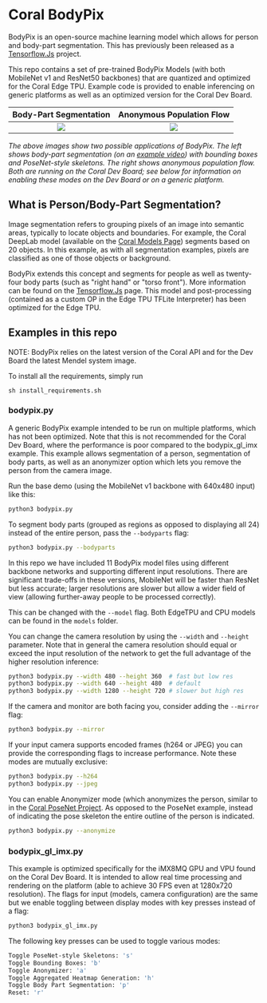 # Coral BodyPix

BodyPix is an open-source machine learning model which allows for person and
body-part segmentation. This has previously been released as a
[Tensorflow.Js](https://blog.tensorflow.org/2019/11/updated-bodypix-2.html)
project.

This repo contains a set of pre-trained BodyPix Models (with both MobileNet v1
and ResNet50 backbones) that are quantized and optimized for the Coral Edge
 TPU. Example code is provided to enable inferencing on generic platforms as
 well as an optimized version for the Coral Dev Board.

Body-Part Segmentation | Anonymous Population Flow
:-------------------------:|:-------------------------:
![](media/segmentation.gif) | ![](media/flow.gif)

*The above images show two possible applications of BodyPix. The left shows body-part
 segmentation (on an [example video](https://github.com/intel-iot-devkit/sample-videos/blob/master/head-pose-face-detection-female-and-male.mp4)) with bounding boxes and PoseNet-style skeletons. The right
 shows anonymous population flow. Both are running on the Coral Dev Board; see below for
 information on enabling these modes on the Dev Board or on a generic platform.*

## What is Person/Body-Part Segmentation?

Image segmentation refers to grouping pixels of an image into semantic areas,
typically to locate objects and boundaries. For example, the Coral DeepLab
model (available on the [Coral Models Page](https://coral.ai/models/)) segments
based on 20 objects. In this example, as with all segmentation examples, pixels
are classified as one of those objects or background.

BodyPix extends this concept and segments for people as well as twenty-four
body parts (such as "right hand" or "torso front"). More information can be
found on the
 [Tensorflow.Js](https://blog.tensorflow.org/2019/11/updated-bodypix-2.html)
page. This model and post-processing (contained as a custom OP in the Edge
TPU TFLite Interpreter) has been optimized for the Edge TPU.

## Examples in this repo

NOTE: BodyPix relies on the latest version of the Coral API and for the Dev
Board the latest Mendel system image.

To install all the requirements, simply run

```
sh install_requirements.sh
```

### bodypix.py

A generic BodyPix example intended to be run on multiple platforms, which has
not been optimized. Note that this is not recommended for the Coral Dev Board,
 where the performance is poor compared to the bodypix_gl_imx example. This
 example allows segmentation of a person, segmentation of body parts, as well
 as an anonymizer option which lets you remove the person from the camera
 image.

Run the base demo (using the MobileNet v1 backbone with 640x480 input) like
this:

```bash
python3 bodypix.py
```

To segment body parts (grouped as regions as opposed to displaying all 24)
 instead of the entire person, pass the `--bodyparts` flag:

```bash
python3 bodypix.py --bodyparts
```

In this repo we have included 11 BodyPix model files using different backbone
networks and supporting different input resolutions. There are significant
trade-offs in these versions, MobileNet will be faster than ResNet but
less accurate; larger resolutions are slower but allow a wider field of
view (allowing further-away people to be processed correctly).

This can be changed with the `--model` flag. Both EdgeTPU and CPU models can
be found in the `models` folder.

You can change the camera resolution by using the `--width` and `--height`
parameter. Note that in general the camera resolution should equal or exceed
 the input resolution of the network to get the full advantage of the higher
 resolution inference:

```bash
python3 bodypix.py --width 480 --height 360  # fast but low res
python3 bodypix.py --width 640 --height 480  # default
python3 bodypix.py --width 1280 --height 720 # slower but high res
```

If the camera and monitor are both facing you, consider adding the `--mirror` flag:

```bash
python3 bodypix.py --mirror
```

If your input camera supports encoded frames (h264 or JPEG) you can provide
the corresponding flags to increase performance. Note these modes are mutually
exclusive:

```bash
python3 bodypix.py --h264
python3 bodypix.py --jpeg
```

You can enable Anonymizer mode (which anonymizes the person, similar to in the
[Coral PoseNet Project](https://github.com/google-coral/project-posenet). As
opposed to the PoseNet example, instead of indicating the pose skeleton the
entire outline of the person is indicated.

```bash
python3 bodypix.py --anonymize
```

### bodypix_gl_imx.py

This example is optimized specifically for the iMX8MQ GPU and VPU found on the
Coral Dev Board. It is intended to allow real time processing and rendering on
the platform (able to achieve 30 FPS even at 1280x720 resolution). The flags
 for input (models, camera configuration) are the same but we enable
 toggling between display modes with key presses instead of a flag:

```bash
python3 bodypix_gl_imx.py
```

The following key presses can be used to toggle various modes:

```bash
Toggle PoseNet-style Skeletons: 's'
Toggle Bounding Boxes: 'b'
Toggle Anonymizer: 'a'
Toggle Aggregated Heatmap Generation: 'h'
Toggle Body Part Segmentation: 'p'
Reset: 'r'
```



